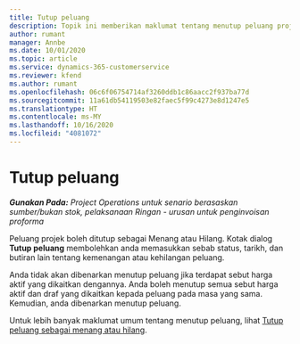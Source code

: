 ```yaml
---
title: Tutup peluang
description: Topik ini memberikan maklumat tentang menutup peluang projek.
author: rumant
manager: Annbe
ms.date: 10/01/2020
ms.topic: article
ms.service: dynamics-365-customerservice
ms.reviewer: kfend
ms.author: rumant
ms.openlocfilehash: 06c6f06754714af3260ddb1c86aacc2f937ba77d
ms.sourcegitcommit: 11a61db54119503e82faec5f99c4273e8d1247e5
ms.translationtype: HT
ms.contentlocale: ms-MY
ms.lasthandoff: 10/16/2020
ms.locfileid: "4081072"
---
```

# <a name="close-an-opportunity"></a>Tutup peluang

_**Gunakan Pada:** Project Operations untuk senario berasaskan sumber/bukan stok, pelaksanaan Ringan - urusan untuk penginvoisan proforma_

Peluang projek boleh ditutup sebagai Menang atau Hilang. Kotak dialog **Tutup peluang** membolehkan anda memasukkan sebab status, tarikh, dan butiran lain tentang kemenangan atau kehilangan peluang.

Anda tidak akan dibenarkan menutup peluang jika terdapat sebut harga aktif yang dikaitkan dengannya. Anda boleh menutup semua sebut harga aktif dan draf yang dikaitkan kepada peluang pada masa yang sama. Kemudian, anda dibenarkan menutup peluang.

Untuk lebih banyak maklumat umum tentang menutup peluang, lihat [Tutup peluang sebagai menang atau hilang](https://docs.microsoft.com/dynamics365/sales-enterprise/close-opportunity-won-lost-sales).
